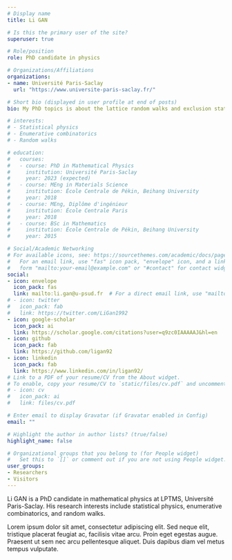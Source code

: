 ```yaml
---
# Display name
title: Li GAN

# Is this the primary user of the site?
superuser: true

# Role/position
role: PhD candidate in physics

# Organizations/Affiliations
organizations:
- name: Université Paris-Saclay
  url: "https://www.universite-paris-saclay.fr/"

# Short bio (displayed in user profile at end of posts)
bio: My PhD topics is about the lattice random walks and exclusion statistics.

# interests:
# - Statistical physics
# - Enumerative combinatorics
# - Random walks

# education:
#   courses:
#   - course: PhD in Mathematical Physics
#     institution: Université Paris-Saclay
#     year: 2023 (expected)
#   - course: MEng in Materials Science 
#     institution: École Centrale de Pékin, Beihang University
#     year: 2018
#   - course: MEng, Diplôme d'ingénieur
#     institution: École Centrale Paris
#     year: 2018
#   - course: BSc in Mathematics
#     institution: École Centrale de Pékin, Beihang University
#     year: 2015

# Social/Academic Networking
# For available icons, see: https://sourcethemes.com/academic/docs/page-builder/#icons
#   For an email link, use "fas" icon pack, "envelope" icon, and a link in the
#   form "mailto:your-email@example.com" or "#contact" for contact widget.
social:
- icon: envelope
  icon_pack: fas
  link: mailto:li.gan@u-psud.fr  # For a direct email link, use "mailto:test@example.org".
# - icon: twitter
#   icon_pack: fab
#   link: https://twitter.com/LiGan1992
- icon: google-scholar
  icon_pack: ai
  link: https://scholar.google.com/citations?user=q9zc0IAAAAAJ&hl=en
- icon: github
  icon_pack: fab
  link: https://github.com/ligan92
- icon: linkedin
  icon_pack: fab
  link: https://www.linkedin.com/in/ligan92/
# Link to a PDF of your resume/CV from the About widget.
# To enable, copy your resume/CV to `static/files/cv.pdf` and uncomment the lines below.
# - icon: cv
#   icon_pack: ai
#   link: files/cv.pdf

# Enter email to display Gravatar (if Gravatar enabled in Config)
email: ""

# Highlight the author in author lists? (true/false)
highlight_name: false

# Organizational groups that you belong to (for People widget)
#   Set this to `[]` or comment out if you are not using People widget.
user_groups:
- Researchers
- Visitors
---
```


Li GAN is a PhD candidate in mathematical physics at LPTMS, Université Paris-Saclay. His research interests include statistical physics, enumerative combinatorics, and random walks.

Lorem ipsum dolor sit amet, consectetur adipiscing elit. Sed neque elit, tristique placerat feugiat ac, facilisis vitae arcu. Proin eget egestas augue. Praesent ut sem nec arcu pellentesque aliquet. Duis dapibus diam vel metus tempus vulputate.
